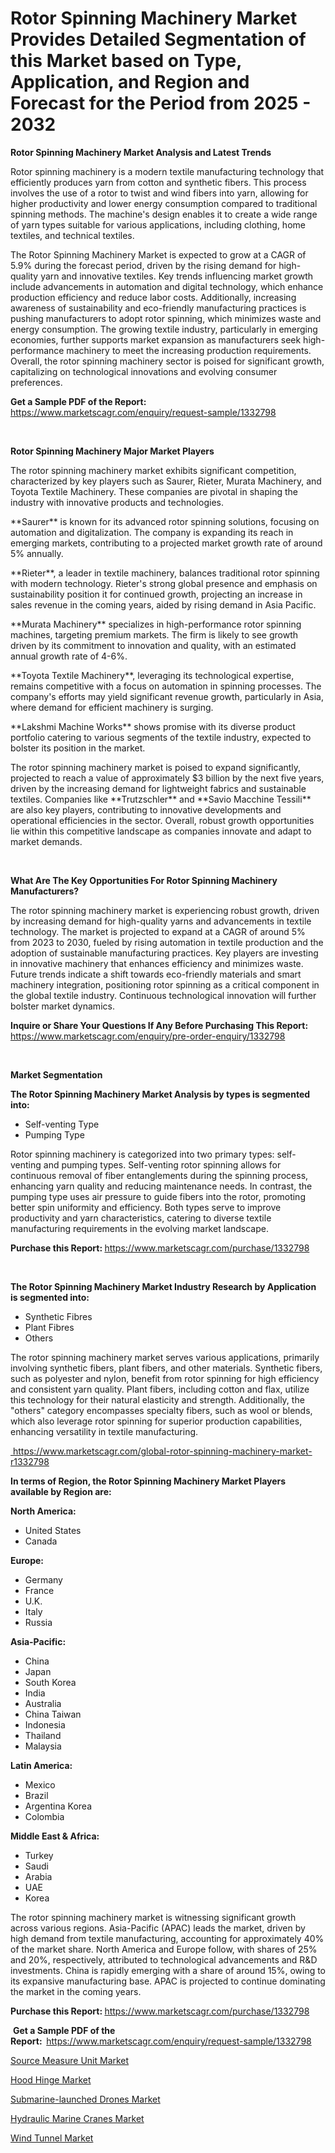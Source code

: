 <p><h1>Rotor Spinning Machinery Market Provides Detailed Segmentation of this Market based on Type, Application, and Region and Forecast for the Period from 2025 - 2032</h1></p><p><strong>Rotor Spinning Machinery Market Analysis and Latest Trends</strong></p>
<p><p>Rotor spinning machinery is a modern textile manufacturing technology that efficiently produces yarn from cotton and synthetic fibers. This process involves the use of a rotor to twist and wind fibers into yarn, allowing for higher productivity and lower energy consumption compared to traditional spinning methods. The machine's design enables it to create a wide range of yarn types suitable for various applications, including clothing, home textiles, and technical textiles.</p><p>The Rotor Spinning Machinery Market is expected to grow at a CAGR of 5.9% during the forecast period, driven by the rising demand for high-quality yarn and innovative textiles. Key trends influencing market growth include advancements in automation and digital technology, which enhance production efficiency and reduce labor costs. Additionally, increasing awareness of sustainability and eco-friendly manufacturing practices is pushing manufacturers to adopt rotor spinning, which minimizes waste and energy consumption. The growing textile industry, particularly in emerging economies, further supports market expansion as manufacturers seek high-performance machinery to meet the increasing production requirements. Overall, the rotor spinning machinery sector is poised for significant growth, capitalizing on technological innovations and evolving consumer preferences.</p></p>
<p><strong>Get a Sample PDF of the Report:&nbsp;</strong> <a href="https://www.marketscagr.com/enquiry/request-sample/1332798?utm_campaign=3254&utm_medium=2&utm_source=Github&utm_content=ia&utm_term=24032025&utm_id=rotor-spinning-machinery">https://www.marketscagr.com/enquiry/request-sample/1332798</a></p>
<p>&nbsp;</p>
<p><strong>Rotor Spinning Machinery Major Market Players</strong></p>
<p><p>The rotor spinning machinery market exhibits significant competition, characterized by key players such as Saurer, Rieter, Murata Machinery, and Toyota Textile Machinery. These companies are pivotal in shaping the industry with innovative products and technologies.</p><p>**Saurer** is known for its advanced rotor spinning solutions, focusing on automation and digitalization. The company is expanding its reach in emerging markets, contributing to a projected market growth rate of around 5% annually. </p><p>**Rieter**, a leader in textile machinery, balances traditional rotor spinning with modern technology. Rieter's strong global presence and emphasis on sustainability position it for continued growth, projecting an increase in sales revenue in the coming years, aided by rising demand in Asia Pacific.</p><p>**Murata Machinery** specializes in high-performance rotor spinning machines, targeting premium markets. The firm is likely to see growth driven by its commitment to innovation and quality, with an estimated annual growth rate of 4-6%.</p><p>**Toyota Textile Machinery**, leveraging its technological expertise, remains competitive with a focus on automation in spinning processes. The company's efforts may yield significant revenue growth, particularly in Asia, where demand for efficient machinery is surging.</p><p>**Lakshmi Machine Works** shows promise with its diverse product portfolio catering to various segments of the textile industry, expected to bolster its position in the market.</p><p>The rotor spinning machinery market is poised to expand significantly, projected to reach a value of approximately $3 billion by the next five years, driven by the increasing demand for lightweight fabrics and sustainable textiles. Companies like **Trutzschler** and **Savio Macchine Tessili** are also key players, contributing to innovative developments and operational efficiencies in the sector. Overall, robust growth opportunities lie within this competitive landscape as companies innovate and adapt to market demands.</p></p>
<p>&nbsp;</p>
<p><strong>What Are The Key Opportunities For Rotor Spinning Machinery Manufacturers?</strong></p>
<p><p>The rotor spinning machinery market is experiencing robust growth, driven by increasing demand for high-quality yarns and advancements in textile technology. The market is projected to expand at a CAGR of around 5% from 2023 to 2030, fueled by rising automation in textile production and the adoption of sustainable manufacturing practices. Key players are investing in innovative machinery that enhances efficiency and minimizes waste. Future trends indicate a shift towards eco-friendly materials and smart machinery integration, positioning rotor spinning as a critical component in the global textile industry. Continuous technological innovation will further bolster market dynamics.</p></p>
<p><strong>Inquire or Share Your Questions If Any Before Purchasing This Report:</strong> <a href="https://www.marketscagr.com/enquiry/pre-order-enquiry/1332798?utm_campaign=3254&utm_medium=2&utm_source=Github&utm_content=ia&utm_term=24032025&utm_id=rotor-spinning-machinery">https://www.marketscagr.com/enquiry/pre-order-enquiry/1332798</a></p>
<p>&nbsp;</p>
<p><strong>Market Segmentation</strong></p>
<p><strong>The Rotor Spinning Machinery Market Analysis by types is segmented into:</strong></p>
<p><ul><li>Self-venting Type</li><li>Pumping Type</li></ul></p>
<p><p>Rotor spinning machinery is categorized into two primary types: self-venting and pumping types. Self-venting rotor spinning allows for continuous removal of fiber entanglements during the spinning process, enhancing yarn quality and reducing maintenance needs. In contrast, the pumping type uses air pressure to guide fibers into the rotor, promoting better spin uniformity and efficiency. Both types serve to improve productivity and yarn characteristics, catering to diverse textile manufacturing requirements in the evolving market landscape.</p></p>
<p><strong>Purchase this Report:&nbsp;</strong><a href="https://www.marketscagr.com/purchase/1332798?utm_campaign=3254&utm_medium=2&utm_source=Github&utm_content=ia&utm_term=24032025&utm_id=rotor-spinning-machinery">https://www.marketscagr.com/purchase/1332798</a></p>
<p>&nbsp;</p>
<p><strong>The Rotor Spinning Machinery Market Industry Research by Application is segmented into:</strong></p>
<p><ul><li>Synthetic Fibres</li><li>Plant Fibres</li><li>Others</li></ul></p>
<p><p>The rotor spinning machinery market serves various applications, primarily involving synthetic fibers, plant fibers, and other materials. Synthetic fibers, such as polyester and nylon, benefit from rotor spinning for high efficiency and consistent yarn quality. Plant fibers, including cotton and flax, utilize this technology for their natural elasticity and strength. Additionally, the "others" category encompasses specialty fibers, such as wool or blends, which also leverage rotor spinning for superior production capabilities, enhancing versatility in textile manufacturing.</p></p>
<p><a href="https://www.marketscagr.com/global-rotor-spinning-machinery-market-r1332798?utm_campaign=3254&utm_medium=2&utm_source=Github&utm_content=ia&utm_term=24032025&utm_id=rotor-spinning-machinery">&nbsp;https://www.marketscagr.com/global-rotor-spinning-machinery-market-r1332798</a></p>
<p><strong>In terms of Region, the Rotor Spinning Machinery Market Players available by Region are:</strong></p>
<p>
    <p> <strong> North America: </strong>
        <ul>
            <li>United States</li>
            <li>Canada</li>
        </ul>
        </p> 
    <p> <strong> Europe: </strong>
        <ul>
            <li>Germany</li>
            <li>France</li>
            <li>U.K.</li>
            <li>Italy</li>
            <li>Russia</li>
        </ul>
        </p> 
    <p> <strong> Asia-Pacific: </strong>
        <ul>
            <li>China</li>
            <li>Japan</li>
            <li>South Korea</li>
            <li>India</li>
            <li>Australia</li>
            <li>China Taiwan</li>
            <li>Indonesia</li>
            <li>Thailand</li>
            <li>Malaysia</li>
        </ul>
        </p> 
    <p> <strong> Latin America: </strong>
        <ul>
            <li>Mexico</li>
            <li>Brazil</li>
            <li>Argentina Korea</li>
            <li>Colombia</li>
        </ul>
        </p> 
    <p> <strong> Middle East & Africa: </strong>
        <ul>
            <li>Turkey</li>
            <li>Saudi</li>
            <li>Arabia</li>
            <li>UAE</li>
            <li>Korea</li>
        </ul>
    </p>
    </p>
<p><p>The rotor spinning machinery market is witnessing significant growth across various regions. Asia-Pacific (APAC) leads the market, driven by high demand from textile manufacturing, accounting for approximately 40% of the market share. North America and Europe follow, with shares of 25% and 20%, respectively, attributed to technological advancements and R&D investments. China is rapidly emerging with a share of around 15%, owing to its expansive manufacturing base. APAC is projected to continue dominating the market in the coming years.</p></p>
<p><strong>Purchase this Report: </strong><a href="https://www.marketscagr.com/purchase/1332798?utm_campaign=3254&utm_medium=2&utm_source=Github&utm_content=ia&utm_term=24032025&utm_id=rotor-spinning-machinery">https://www.marketscagr.com/purchase/1332798</a></p>
<p>&nbsp;<strong>Get a Sample PDF of the Report:&nbsp;&nbsp;</strong><a href="https://www.marketscagr.com/enquiry/request-sample/1332798?utm_campaign=3254&utm_medium=2&utm_source=Github&utm_content=ia&utm_term=24032025&utm_id=rotor-spinning-machinery">https://www.marketscagr.com/enquiry/request-sample/1332798</a></p>
<p><strong></strong></p>
<p><p><a href="https://www.linkedin.com/pulse/source-measure-unit-market-report-in-depth-analysis-global-regional-uts3e?utm_campaign=3254&utm_medium=2&utm_source=Github&utm_content=ia&utm_term=24032025&utm_id=rotor-spinning-machinery">Source Measure Unit Market</a></p><p><a href="https://www.linkedin.com/pulse/global-hood-hinge-market-pulse-trends-growth-analysis-2025--atmne?utm_campaign=3254&utm_medium=2&utm_source=Github&utm_content=ia&utm_term=24032025&utm_id=rotor-spinning-machinery">Hood Hinge Market</a></p><p><a href="https://github.com/lanuskarnajc/Market-Research-Report-List-1/blob/main/submarine-launched-drones-market.md?utm_campaign=3254&utm_medium=2&utm_source=Github&utm_content=ia&utm_term=24032025&utm_id=rotor-spinning-machinery">Submarine-launched Drones Market</a></p><p><a href="https://www.linkedin.com/pulse/global-hydraulic-marine-cranes-market-focus-product-type-below-ztvfe?utm_campaign=3254&utm_medium=2&utm_source=Github&utm_content=ia&utm_term=24032025&utm_id=rotor-spinning-machinery">Hydraulic Marine Cranes Market</a></p><p><a href="https://www.linkedin.com/pulse/positive-outlook-wind-tunnel-market-trend-analysis-projected-cagr-ekare?utm_campaign=3254&utm_medium=2&utm_source=Github&utm_content=ia&utm_term=24032025&utm_id=rotor-spinning-machinery">Wind Tunnel Market</a></p></p>